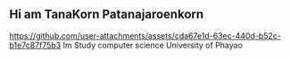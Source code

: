 ## Hi am TanaKorn Patanajaroenkorn
https://github.com/user-attachments/assets/cda67e1d-63ec-440d-b52c-b1e7c87f75b3
Im Study computer science University of Phayao
